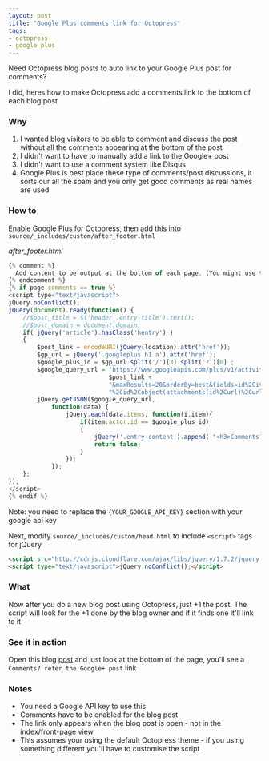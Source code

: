 ```yaml
---
layout: post
title: "Google Plus comments link for Octopress"
tags: 
- octopress
- google plus
---
```

Need Octopress blog posts to auto link to your Google Plus post for comments?

I did, heres how to make Octopress add a comments link to the bottom of each blog post

### Why

1. I wanted blog visitors to be able to comment and discuss the post without all the comments appearing at the bottom of the post
1. I didn't want to have to manually add a link to the Google+ post
1. I didn't want to use a comment system like Disqus 
1. Google Plus is best place these type of comments/post discussions, it sorts our all the spam and you only get good comments as real names are used 

### How to

Enable Google Plus for Octopress, then add this into `source/_includes/custom/after_footer.html`

_after_footer.html_ 

``` javascript
{% comment %}
  Add content to be output at the bottom of each page. (You might use this for analytics scripts, for example)
{% endcomment %}
{% if page.comments == true %}
<script type="text/javascript">
jQuery.noConflict();
jQuery(document).ready(function() {
    //$post_title = $('header .entry-title').text();
    //$post_domain = document.domain;
    if( jQuery('article').hasClass('hentry') )
    {
        $post_link = encodeURI(jQuery(location).attr('href'));
        $gp_url = jQuery('.googleplus h1 a').attr('href');
        $google_plus_id = $gp_url.split('/')[3].split('?')[0] ;
        $google_query_url = "https://www.googleapis.com/plus/v1/activities?query=" +
                            $post_link +
                            "&maxResults=20&orderBy=best&fields=id%2Citems(actor(displayName%2Cid%2Curl)" +
                            "%2Cid%2Cobject(attachments(id%2Curl)%2Curl))%2Ctitle&key={YOUR_GOOGLE_API_KEY}";
        jQuery.getJSON($google_query_url,
            function(data) {
                jQuery.each(data.items, function(i,item){
                    if(item.actor.id == $google_plus_id)
                    {
                        jQuery('.entry-content').append( "<h3>Comments?</h3><p>Join the discussion at the <a href='" + item.object.url +"'>Google+ post</a></p>");
                        return false;
                    }
                });
            });
    };
});
</script>
{% endif %}
```

Note: you need to replace the `{YOUR_GOOGLE_API_KEY}` section with your google api key

Next, modify `source/_includes/custom/head.html` to include `<script>` tags for jQuery

``` html
<script src="http://cdnjs.cloudflare.com/ajax/libs/jquery/1.7.2/jquery.min.js" type="text/javascript"></script>
<script type="text/javascript">jQuery.noConflict();</script>
```

### What

Now after you do a new blog post using Octopress, just +1 the post.  The script will look for the +1 done by the blog owner
and if it finds one it'll link to it


### See it in action

Open this blog [post](http://blog.justin.kelly.org.au/google-plus-octopress/) and 
just look at the bottom of the page, you'll see a `Comments? refer the Google+ post` link

### Notes

* You need a Google API key to use this
* Comments have to be enabled for the blog post
* The link only appears when the blog post is open - not in the index/front-page view
* This assumes your using the default Octopress theme - if you using something different you'll have to customise the script
